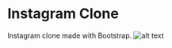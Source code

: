 # Instagram Clone
Instagram clone made with Bootstrap.
![alt text](https://github.com/Burak-inci/Web-gelistirme/blob/main/Bootstrap/instagramclone/instagramclone.png)
